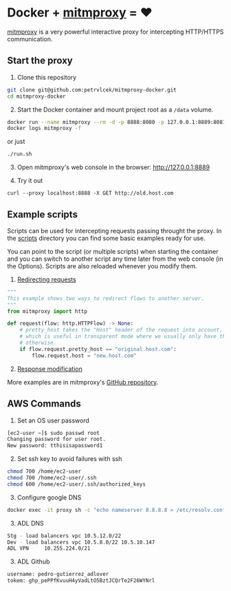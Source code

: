 # Docker + [mitmproxy](https://mitmproxy.org/) = ❤️

[mitmproxy](https://mitmproxy.org/) is a very powerful interactive proxy for intercepting HTTP/HTTPS communication.

## Start the proxy

1. Clone this repository

```bash
git clone git@github.com:petrvlcek/mitmproxy-docker.git
cd mitmproxy-docker
```

2. Start the Docker container and mount project root as a `/data` volume.

```bash
docker run --name mitmproxy --rm -d -p 8888:8080 -p 127.0.0.1:8889:8081 -v $(pwd):/data  mitmproxy/mitmproxy mitmweb --web-host 0.0.0.0 --web-port 8081 -s /data/scripts/redirect.py -s /data/scripts/modify_response.py
docker logs mitmproxy -f
```

or just 

```bash
./run.sh
```

3. Open mitmproxy's web console in the browser: http://127.0.0.1:8889

4. Try it out

```
curl --proxy localhost:8888 -X GET http://old.host.com
```

## Example scripts
Scripts can be used for intercepting requests passing throught the proxy. In the [scripts](data/proxy/scripts) directory you can find some basic examples ready for use.

You can point to the script (or multiple scripts) when starting the container and you can switch to another script any time later from the web console (in the Options). Scripts are also reloaded whenever you modify them.


1. [Redirecting requests](data/proxy/scripts/redirect.py)
```python
"""
This example shows two ways to redirect flows to another server.
"""
from mitmproxy import http

def request(flow: http.HTTPFlow) -> None:
    # pretty_host takes the "Host" header of the request into account,
    # which is useful in transparent mode where we usually only have the IP[known_hosts](..%2F..%2F..%2F.ssh%2Fknown_hosts)
    # otherwise.
    if flow.request.pretty_host == "original.host.com":
        flow.request.host = "new.host.com"
```
2. [Response modification](data/proxy/scripts/modify_response.py)

More examples are in mitmproxy's [GitHub repository]( https://github.com/mitmproxy/mitmproxy/tree/master/examples).

## AWS Commands
1. Set an OS user password
```bash
[ec2-user ~]$ sudo passwd root
Changing password for user root.
New password: tthisisapassword1
```
2. Set ssh key to avoid failures with ssh
```bash
chmod 700 /home/ec2-user
chmod 700 /home/ec2-user/.ssh
chmod 600 /home/ec2-user/.ssh/authorized_keys
```
3. Configure google DNS
```bash
docker exec -it proxy sh -c "echo nameserver 8.8.8.8 > /etc/resolv.conf"
```
3. ADL DNS
```bash
Stg - load balancers vpc 10.5.12.0/22
Dev - load balancers vpc 10.5.8.0/22 10.5.10.147
ADL VPN 	10.255.224.0/21
```
3. ADL Github
```bash
username: pedro-gutierrez_adlover
tokem: 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l
```
